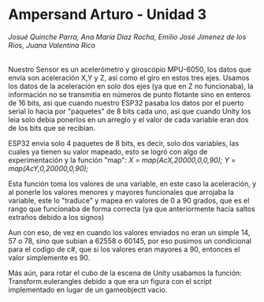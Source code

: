 # Ampersand Arturo - Unidad 3
###### *Josué Quinche Parra, Ana María Diaz Rocha, Emilio José Jimenez de los Rios, Juana Valentina Rico*

Nuestro Sensor es un acelerómetro y giroscópio MPU-6050, los datos que envía son aceleración X,Y y Z, así como el giro en estos tres ejes.
Usamos los datos de la aceleración en solo dos ejes (ya que en Z no funcionaba), la información no se transmitia en números de punto flotante sino en enteros de 16 bits, asi que cuando nuestro ESP32 pasaba los datos por el puerto serial lo hacia por "paquetes" de 8 bits cada uno, asi que cuando Unity los leia solo debia ponerlos en un arreglo y el valor de cada variable eran dos de los bits que se recibian.

ESP32 envia solo 4 paquetes de 8 bits, es decir, solo dos variables, las cuales ya tienen su valor mapeado, esto se logró con algo de experimentación y la función "map":
*X = map(AcX,20000,0,0,90); Y = map(AcY,0,20000,0,90);*

Esta función toma los valores de una variable, en este caso la aceleración, y al ponerle los valores menores y mayores funcionales que arrojaba la variable, este lo "traduce" y mapea en valores de 0 a 90 grados, que es el rango que funcionaba de forma correcta (ya que anteriormente hacía saltos extraños debido a los signos)

Aun con eso, de vez en cuando los valores enviados no eran un simple 14, 57 o 78, sino que subian a 62558 o 60145, por eso pusimos un condicional para el codigo de c#, que si los valores eran mayores a 90, entonces el valor simplemente es 90.

Más aún, para rotar el cubo de la escena de Unity usabamos la función: Transform.eulerangles debido a que era un figura con el script implementado en lugar de un gameobjectt vacio.
